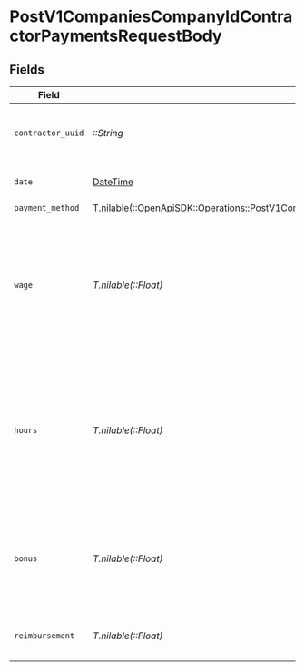 # PostV1CompaniesCompanyIdContractorPaymentsRequestBody


## Fields

| Field                                                                                                                                                                              | Type                                                                                                                                                                               | Required                                                                                                                                                                           | Description                                                                                                                                                                        | Example                                                                                                                                                                            |
| ---------------------------------------------------------------------------------------------------------------------------------------------------------------------------------- | ---------------------------------------------------------------------------------------------------------------------------------------------------------------------------------- | ---------------------------------------------------------------------------------------------------------------------------------------------------------------------------------- | ---------------------------------------------------------------------------------------------------------------------------------------------------------------------------------- | ---------------------------------------------------------------------------------------------------------------------------------------------------------------------------------- |
| `contractor_uuid`                                                                                                                                                                  | *::String*                                                                                                                                                                         | :heavy_check_mark:                                                                                                                                                                 | The contractor receiving the payment                                                                                                                                               |                                                                                                                                                                                    |
| `date`                                                                                                                                                                             | [DateTime](https://ruby-doc.org/stdlib-2.6.1/libdoc/date/rdoc/DateTime.html)                                                                                                       | :heavy_check_mark:                                                                                                                                                                 | Date of contractor payment                                                                                                                                                         | 2020-01-01                                                                                                                                                                         |
| `payment_method`                                                                                                                                                                   | [T.nilable(::OpenApiSDK::Operations::PostV1CompaniesCompanyIdContractorPaymentsPaymentMethod)](../../models/operations/postv1companiescompanyidcontractorpaymentspaymentmethod.md) | :heavy_minus_sign:                                                                                                                                                                 | N/A                                                                                                                                                                                |                                                                                                                                                                                    |
| `wage`                                                                                                                                                                             | *T.nilable(::Float)*                                                                                                                                                               | :heavy_minus_sign:                                                                                                                                                                 | If the contractor is on a fixed wage, this is the fixed wage payment for the contractor, regardless of hours worked                                                                | 5000                                                                                                                                                                               |
| `hours`                                                                                                                                                                            | *T.nilable(::Float)*                                                                                                                                                               | :heavy_minus_sign:                                                                                                                                                                 | If the contractor is on an hourly wage, this is the number of hours that the contractor worked for the payment                                                                     | 40                                                                                                                                                                                 |
| `bonus`                                                                                                                                                                            | *T.nilable(::Float)*                                                                                                                                                               | :heavy_minus_sign:                                                                                                                                                                 | If the contractor is on an hourly wage, this is the bonus the contractor earned                                                                                                    | 500                                                                                                                                                                                |
| `reimbursement`                                                                                                                                                                    | *T.nilable(::Float)*                                                                                                                                                               | :heavy_minus_sign:                                                                                                                                                                 | Reimbursed wages for the contractor                                                                                                                                                | 20                                                                                                                                                                                 |